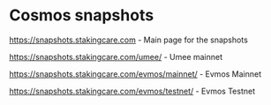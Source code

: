 # Cosmos snapshots

https://snapshots.stakingcare.com - Main page for the snapshots

https://snapshots.stakingcare.com/umee/ - Umee mainnet

https://snapshots.stakingcare.com/evmos/mainnet/ - Evmos Mainnet

https://snapshots.stakingcare.com/evmos/testnet/ - Evmos Testnet



